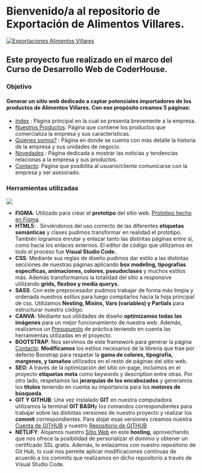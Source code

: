 # Bienvenido/a al repositorio de Exportación de Alimentos Villares.

[![Exportaciones Alimentos Villares](https://expovillares.netlify.app/assets/img/Expo.jpg "Exportaciones Alimentos Villares")](https://expovillares.netlify.app/ "Exportaciones Alimentos Villares")
## Este proyecto fue realizado en el marco del Curso de Desarrollo Web de CoderHouse.

### Objetivo 

#### Generar un sitio web dedicado a captar potenciales importadores de los productos de Alimentos Villares. Con ese propósito creamos 5 páginas:

- [Index](https://expovillares.netlify.app/ "Index") : Página principal en la cual se presenta brevemente a la empresa.
- [Nuestros Productos](https://expovillares.netlify.app/pages/nuestros.productos "Nuestros Productos"): Página que contiene los productos que comercializa la empresa y sus características.
- [Quiénes somos?](https://expovillares.netlify.app/pages/quienes-somos "Quiénes somos?") : Página en donde se cuenta con más detalle la historia de la empresa y sus unidades de negocio.
- [Novedades](https://expovillares.netlify.app/pages/novedades "Novedades") : Página dedicada a mostrar las noticias y tendencias relacionas a la empresa y sus productos.
- [Contacto](https://expovillares.netlify.app/pages/contacto "Contacto"): Página que posibilita al usuario/cliente comunicarse con la empresa y ser asesorado.

### Herramientas utilizadas
![](https://i.imgur.com/FFWFBAT.png)

- **FIGMA**: Utilizado para crear el **prototipo** del sitio web. [Prototipo hecho en Figma](https://www.figma.com/file/WqkQscE05CJIYxry7yjKIH/expo-villares?type=design&node-id=1%3A4&mode=design&t=CKklLgV7Er6NpOFt-1 "Prototipo hecho en Figma").
- **HTML5**: . Sirviéndonos del uso correcto de las diferentes **etiquetas semánticas** y clases pudimos transformar en realidad el prototipo. También logramos enrutar y enlazar tanto las distintas páginas entre sí, como hacia los enlaces externos. El editor de código que utilizamos en todo el proceso fue **Visual Studio Code.**
- **CSS**: Mediante sus reglas de diseño pudimos dar estilo a las distintas secciones de nuestras páginas aplicando **box modeling, tipografías específicas, animaciones, colores, pseudoclases** y muchos estilos más. Además transformamos la totalidad del sitio a responsive utilizando **grids, flexbox y media querys.**
- **SASS**: Con este preprocesador pudimos trabajar de forma más limpia y ordenada nuestros estilos para luego compilarlos hacia la hoja principal de css. Utilizamos **Nesting, Mixins, Vars (variables) y Partials** para estructurar nuestro código. 
- **CANVA**: Mediante sus utilidades de diseño **optimizamos todas las imágenes** para un mejor funcionamiento de nuestra web. Además, realizamos un  [Presupuesto](https://www.canva.com/design/DAF0WUHiSOQ/CvaSkxeBZkpwuqss0kf6Fw/edit?utm_content=DAF0WUHiSOQ&utm_campaign=designshare&utm_medium=link2&utm_source=sharebutton "Presupuesto hecho en Canva") de práctica teniendo en cuenta las herramientas utilizadas en el proyecto.
- **BOOTSTRAP**: Nos servimos de este framework para generar la página [Contacto](https://expovillares.netlify.app/pages/contacto "Contacto"). **Modificamos** los estilos necesarios de la librería que trae por defecto Boostrap para respetar la **gama de colores, tipografía, margenes, y tamaños** utilizados en el resto de páginas del sitio web.
- **SEO**:  A través de la optimización del sitio on-page, incluimos en el proyecto **etiquetas meta** como keywords y description entre otras. Por otro lado, respetamos las **jerarquías de los encabezados** y generamos los **títulos** teniendo en cuenta su importancia para los **motores de búsqueda**. 
- **GIT Y GITHUB**: Una vez instalado **GIT** en nuestra computadora utilizamos la terminal **GIT BASH**y los comandos correspondientes para trabajar sobre las distintas versiones de nuestro proyecto y realizar los **commit** correspondientes. Para alojar esas versiones creamos nuestra [Cuenta de GITHUB](https://github.com/Facundo2244 "CUENTA DE GITHUB") y nuestro [Repositorio de GITHUB](https://github.com/Facundo2244/proyecto-desarrollo-web-coderhouse "Repositorio de GITHUB")
- **NETLIFY**: Alojamos nuestro [Sitio Web](https://expovillares.netlify.app/ "Sitio Web") en este **hosting**, aprovechando que nos ofrece la posibilidad de personalizar el dominio y obtener un certificado SSL gratis. Además, lo enlazamos con nuestro repositorio de Git Hub, lo cual nos permite aplicar modificaciones continuas de acuerdo a los commits que realizamos en dicho repositorio a través de Visual Studio Code.

